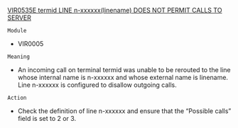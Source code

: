 [VIR0535E termid LINE n-xxxxxx(linename) DOES NOT PERMIT CALLS TO SERVER](https://virtel.readthedocs.io/en/latest/manuals/virtel/Virtel459MG/messages.html?highlight=VIR0535E#VIR0535E)

`Module`
- VIR0005

`Meaning`
- An incoming call on terminal termid was unable to be rerouted to the line whose internal name is n-xxxxxx and whose external name is linename. Line n-xxxxxx is configured to disallow outgoing calls.

`Action`
- Check the definition of line n-xxxxxx and ensure that the “Possible calls” field is set to 2 or 3.
